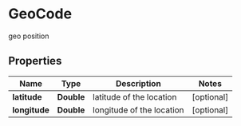 

# GeoCode

geo position

## Properties

| Name | Type | Description | Notes |
|------------ | ------------- | ------------- | -------------|
|**latitude** | **Double** | latitude of the location |  [optional] |
|**longitude** | **Double** | longitude of the location |  [optional] |



